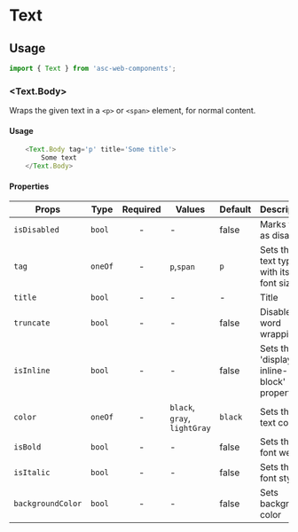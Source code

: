 # Text

## Usage

```js
import { Text } from 'asc-web-components';
```

### <Text.Body>

Wraps the given text in a `<p>` or `<span>` element, for normal content.

#### Usage

```js
    <Text.Body tag='p' title='Some title'>
        Some text
    </Text.Body>
```

#### Properties

| Props              | Type     | Required | Values                      | Default   | Description                                                                                                                                      |
| ------------------ | -------- | :------: | --------------------------- | --------- | -------------------------------------------------------------------------------------------------------------------------------------------------------------- |
| `isDisabled`       | `bool`   |    -     | -                     | false     | Marks text as disabled                              |
| `tag`              | `oneOf`  |    -     | `p`,`span`            | `p`       | Sets the text type with its own font size           |
| `title`            | `bool`   |    -     | -                     | -         | Title                                               |
| `truncate`         | `bool`   |    -     | -                     | false     | Disables word wrapping                              |
| `isInline`         | `bool`   |    -     | -                     | false     | Sets the 'display: inline-block' property           |
| `color`            | `oneOf`  |    -     | `black`, `gray`, `lightGray`      | `black`     | Sets the text color                   |
| `isBold`           | `bool`   |    -     | -                     | false     | Sets the font weight                                |
| `isItalic`         | `bool`   |    -     | -                     | false     | Sets the font style                                 |
| `backgroundColor`  | `bool`   |    -     | -                     | false     | Sets background color                               |

